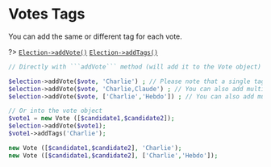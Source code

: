 # Votes Tags

You can add the same or different tag for each vote.

?> [`Election->addVote()`](/Docs/MethodsReferences/Election%20Class/public%20Election--addVote) 
[`Election->addTags()`](/Docs/MethodsReferences/Vote%20Class/public%20Vote--addTags)


```php
// Directly with ```addVote``` method (will add it to the Vote object)

$election->addVote($vote, 'Charlie') ; // Please note that a single tag is always created for each vote.
$election->addVote($vote, 'Charlie,Claude') ; // You can also add multiple tags, separated by commas.
$election->addVote($vote, ['Charlie','Hebdo']) ; // You can also add multiple tags, separated by commas.

// Or into the vote object
$vote1 = new Vote ([$candidate1,$candidate2]);
$election->addVote($vote1);
$vote1->addTags('Charlie');

new Vote ([$candidate1,$candidate2], 'Charlie');
new Vote ([$candidate1,$candidate2], ['Charlie','Hebdo']);
```